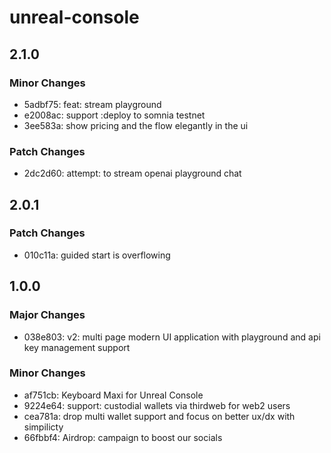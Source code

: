 # unreal-console

## 2.1.0

### Minor Changes

- 5adbf75: feat: stream playground
- e2008ac: support :deploy to somnia testnet
- 3ee583a: show pricing and the flow elegantly in the ui

### Patch Changes

- 2dc2d60: attempt: to stream openai playground chat

## 2.0.1

### Patch Changes

- 010c11a: guided start is overflowing

## 1.0.0

### Major Changes

- 038e803: v2: multi page modern UI application with playground and api key management support

### Minor Changes

- af751cb: Keyboard Maxi for Unreal Console
- 9224e64: support: custodial wallets via thirdweb for web2 users
- cea781a: drop multi wallet support and focus on better ux/dx with simpilicty
- 66fbbf4: Airdrop: campaign to boost our socials
